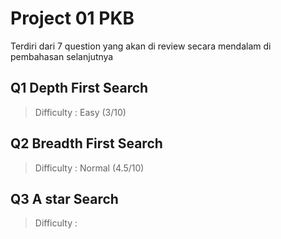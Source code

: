 # Project 01 PKB

Terdiri dari 7 question yang akan di review secara mendalam di pembahasan selanjutnya

## Q1 Depth First Search 
> Difficulty : Easy (3/10)

## Q2 Breadth First Search
> Difficulty : Normal (4.5/10)

## Q3 A star Search
> Difficulty : 
